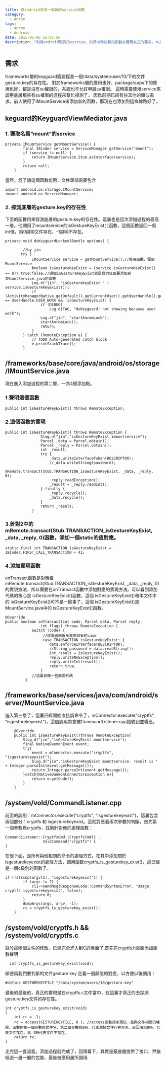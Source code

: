 ```yaml
---
title: 爲android添加一個新的service函數
category:
  - Anrom
tags:
  - Anrom
  - Android
date: 2015-01-06 15:07:56
description: "利用android現有的service，向其中添加新的函數來實現自己的需求。本文記錄的從上到下的一系列修改過程"
---
```


## 需求 
frameworks層的keyguard需要探測一個/data/system/user/10/下的文件gesture.key的存在性。
對於frameworks層的應用也好，package/apps下的應用也好，都是沒有su權限的。系統也不允許申請su權限。
這時需要使用service來調用底層那些有su權限的進程來幫忙探測了。
因爲前期已經有些其他的類似需求，前人使用了IMountService來添加新的函數，那現在也添加到這條線路好了。

## keguard的KeyguardViewMediator.java
### 1. 獲取名爲“mount”的service
```
private IMountService getMountService() {
        final IBinder service = ServiceManager.getService("mount");
        if (service != null) {
            return IMountService.Stub.asInterface(service);
        }
        return null;
    }
```
當然，爲了讓這個函數能用，文件頭部需要包含
```
import android.os.storage.IMountService;
import android.os.ServiceManager;
```

### 2. 探測底層的gesture.key的存在性
下面的函數用來探測底層的gesture.key的存在性。這裏也是這次添加過程的最高一層。他調用了mountservice的isGestureKeyExist( )函數，這個函數返回一個int值，爲0說明文件存在，-1說明不存在。
```
private void doKeyguardLocked(Bundle options) {
       
        //by jin
       try {
            IMountService service = getMountService();//條用函數，獲取MountService
            boolean isGestureKeyExist = (service.isGestureKeyExist() == 0)? true:false;//這個isGestureKeyExist就是我們後面要添加到IMountService.java的函數
            Log.d("jin", "isGestureKeyExist " + service.isGestureKeyExist());
            if (ActivityManagerNative.getDefault().getCurrentUser().getUserHandle().getIdentifier() == UserHandle.USER_WORK && !isGestureKeyExist) {
                if (DEBUG)
                    Log.d(TAG, "doKeyguard: not showing because user work");
                Log.d("jin", "startAnromLock");
                startAnromLock();
                return;
            }
        } catch (RemoteException e) {
            // TODO Auto-generated catch block
            e.printStackTrace();
        }
```

## /frameworks/base/core/java/android/os/storage/IMountService.java

現在進入添加過程的第二層，一共4個添加點。
### 1.聲明這個函數
```
public int isGestureKeyExist() throws RemoteException;
```
### 2.這個函數的實現
```
public int isGestureKeyExist() throws RemoteException {
                Slog.d("jin","isGestureKeyExist imountservice");
                Parcel _data = Parcel.obtain();
                Parcel _reply = Parcel.obtain();
                int _result;
                try {
                    _data.writeInterfaceToken(DESCRIPTOR);
                    //_data.writeString(password);
                    mRemote.transact(Stub.TRANSACTION_isGestureKeyExist, _data, _reply, 0);
                    _reply.readException();
                    _result = _reply.readInt();
                } finally {
                    _reply.recycle();
                    _data.recycle();
                }
                return _result;
            }
```
### 3.針對2中的mRemote.transact(Stub.TRANSACTION_isGestureKeyExist, _data, _reply, 0)函數，添加一個static的值對應。
```
static final int TRANSACTION_isGestureKeyExist = IBinder.FIRST_CALL_TRANSACTION + 41;
```

### 4.添加實現函數

onTransact函數是對應着mRemote.transact(Stub.TRANSACTION_isGestureKeyExist, _data, _reply, 0)的實現方法，所以需要在onTransact函數中添加對應的實現方法。可以看到添加代碼的核心是 isGestureKeyExist()函數，這個 isGestureKeyExist()和本文件中的 isGestureKeyExist()可不是一回事了，這個 isGestureKeyExist()是MountService.java中的 isGestureKeyExist()函數。
```
@Override
public boolean onTransact(int code, Parcel data, Parcel reply,
                int flags) throws RemoteException {
            switch (code) {
                 //這裏省略很多本來就有的case
                 case TRANSACTION_isGestureKeyExist: {
                    data.enforceInterface(DESCRIPTOR);
                    //String password = data.readString();
                    int result = isGestureKeyExist();
                    reply.writeNoException();
                    reply.writeInt(result);
                    return true;
                }
            //這裏省略一些無關代碼
         }
```

## /frameworks/base/services/java/com/android/server/MountService.java

進入第三層了，這裏已經開始直接調命令了，mConnector.execute("cryptfs", "isgesturekeyexist")，這個調用將會被CommandListener.cpp接收到並響應。
```
    @Override
    public int isGestureKeyExist()throws RemoteException{
        Slog.d("jin","isGestureKeyExist mountservice");
        final NativeDaemonEvent event;
        try{
            event = mConnector.execute("cryptfs", "isgesturekeyexist");
            Slog.d("jin","isGestureKeyExist mountservice. result is " + Integer.parseInt(event.getMessage()));
            return Integer.parseInt(event.getMessage());
        }catch(NativeDaemonConnectorException e){
            return e.getCode();
        }
    }
```

## /system/vold/CommandListener.cpp

前面的調用：mConnector.execute("cryptfs", "isgesturekeyexist")，這裏包含兩個部分：cryptfs 和 isgesturekeyexist。這就對應着兩次參數的判斷，首先第一個參數爲cryptfs，找到針對他的處理函數：
```
CommandListener::CryptfsCmd::CryptfsCmd() :
                 VoldCommand("cryptfs") {
}
```
在他下面，是所有與他相關的命令的處理方式，在其中添加關於isgesturekeyexist的處理方法，調用函數cryptfs_is_gesturekey_exist()，這已經是一個c級別的函數了。
```
if (!strcmp(argv[1], "isgesturekeyexist")) {
        if (argc != 2) {
            cli->sendMsg(ResponseCode::CommandSyntaxError, "Usage: cryptfs isgesturekeyexist", false);
            return 0;
        }
        dumpArgs(argc, argv, -1);
        rc = cryptfs_is_gesturekey_exist();
    }
```

## /system/vold/cryptfs.h   &&   /system/vold/cryptfs.c

對於這兩個文件的修改，已經完全進入到C的層面了.首先在cryptfs.h裏面添加函數聲明
```
  int cryptfs_is_gesturekey_exist(void);
```
順便爲我們要判斷的文件gesture.key 定義一個靜態的對應，以方便以後調用：

```
#define GESTUREKEYFILE "/data/system/users/10/gesture.key"
```
最後的最後的，真正的實現是在cryptfs.c文件當中，在這裏才真正的去探測gesture.key文件的存在性。
```
int cryptfs_is_gesturekey_exist(void)
{
    int rc = -1;  
    rc = access(GESTUREKEYFILE, 0 ); //access函數用來測試一些與文件相關的權限。函數的第一個參數爲文件名，第二個參數爲0時，代表測試文件存在與否。返回值爲0時，代表文件存在。爲-1時代表文件不存在。  
    return rc;
}
```

走完這一套流程，添加過程就完成了，回頭看下，其實是最底層提供了接口，然後經過一層一層的包裝，最後被應用層所調用.